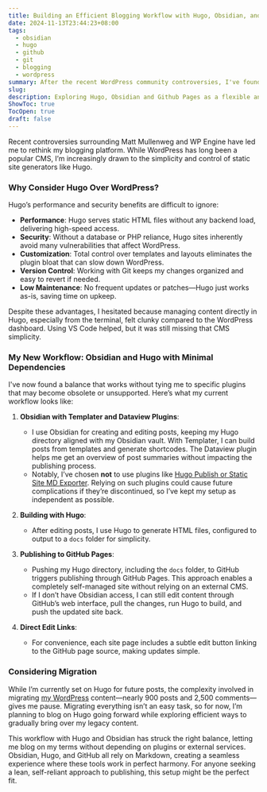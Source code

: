```yaml
---
title: Building an Efficient Blogging Workflow with Hugo, Obsidian, and GitHub Pages
date: 2024-11-13T23:44:23+08:00
tags:
  - obsidian
  - hugo
  - github
  - git
  - blogging
  - wordpress
summary: After the recent WordPress community controversies, I've found myself leaning toward Hugo for blogging, primarily because of its performance, security, and simplicity. My workflow now revolves around Obsidian and Hugo, with minimal plugin dependency to keep the process reliable over time. While moving my existing WordPress content is complex, Hugo offers a forward-looking alternative for streamlined, self-hosted blogging.
slug: 
description: Exploring Hugo, Obsidian and Github Pages as a flexible and efficient blogging setup, focusing on low dependency and high control, with a look at potential WordPress migration challenges.
ShowToc: true
TocOpen: true
draft: false
---
```


Recent controversies surrounding Matt Mullenweg and WP Engine have led me to rethink my blogging platform. While WordPress has long been a popular CMS, I’m increasingly drawn to the simplicity and control of static site generators like Hugo.

### Why Consider Hugo Over WordPress?
Hugo’s performance and security benefits are difficult to ignore:

- **Performance**: Hugo serves static HTML files without any backend load, delivering high-speed access.
- **Security**: Without a database or PHP reliance, Hugo sites inherently avoid many vulnerabilities that affect WordPress.
- **Customization**: Total control over templates and layouts eliminates the plugin bloat that can slow down WordPress.
- **Version Control**: Working with Git keeps my changes organized and easy to revert if needed.
- **Low Maintenance**: No frequent updates or patches—Hugo just works as-is, saving time on upkeep.

Despite these advantages, I hesitated because managing content directly in Hugo, especially from the terminal, felt clunky compared to the WordPress dashboard. Using VS Code helped, but it was still missing that CMS simplicity.

### My New Workflow: Obsidian and Hugo with Minimal Dependencies
I've now found a balance that works without tying me to specific plugins that may become obsolete or unsupported. Here’s what my current workflow looks like:

1. **Obsidian with Templater and Dataview Plugins**:
   - I use Obsidian for creating and editing posts, keeping my Hugo directory aligned with my Obsidian vault. With Templater, I can build posts from templates and generate shortcodes. The Dataview plugin helps me get an overview of post summaries without impacting the publishing process.
   - Notably, I’ve chosen **not** to use plugins like [Hugo Publish or Static Site MD Exporter](/hugo-and-obsidian-workflow/). Relying on such plugins could cause future complications if they’re discontinued, so I’ve kept my setup as independent as possible.

2. **Building with Hugo**:
   - After editing posts, I use Hugo to generate HTML files, configured to output to a `docs` folder for simplicity.

3. **Publishing to GitHub Pages**:
   - Pushing my Hugo directory, including the `docs` folder, to GitHub triggers publishing through GitHub Pages. This approach enables a completely self-managed site without relying on an external CMS.
   - If I don’t have Obsidian access, I can still edit content through GitHub’s web interface, pull the changes, run Hugo to build, and push the updated site back.

4. **Direct Edit Links**:
   - For convenience, each site page includes a subtle edit button linking to the GitHub page source, making updates simple.

### Considering Migration
While I’m currently set on Hugo for future posts, the complexity involved in migrating [my WordPress](https://deuts.net/) content&mdash;nearly 900 posts and 2,500 comments—gives me pause. Migrating everything isn’t an easy task, so for now, I’m planning to blog on Hugo going forward while exploring efficient ways to gradually bring over my legacy content.

This workflow with Hugo and Obsidian has struck the right balance, letting me blog on my terms without depending on plugins or external services. Obsidian, Hugo, and GitHub all rely on Markdown, creating a seamless experience where these tools work in perfect harmony. For anyone seeking a lean, self-reliant approach to publishing, this setup might be the perfect fit.